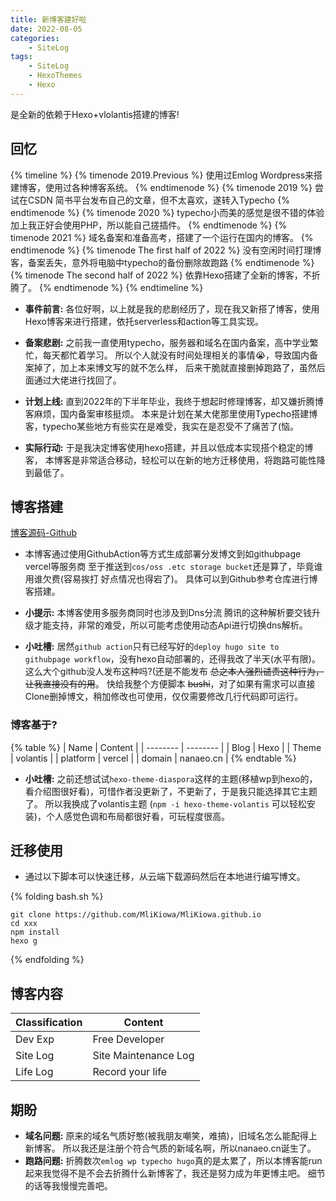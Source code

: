 ```yaml
---
title: 新博客建好啦
date: 2022-08-05
categories:
    - SiteLog
tags:
    - SiteLog
    - HexoThemes
    - Hexo
---
```


是全新的依赖于Hexo+vlolantis搭建的博客!

<!-- more -->

## 回忆
{% timeline %}
{% timenode 2019.Previous %}
使用过Emlog Wordpress来搭建博客，使用过各种博客系统。
{% endtimenode %}
{% timenode 2019 %}
尝试在CSDN 简书平台发布自己的文章，但不太喜欢，遂转入Typecho
{% endtimenode %}
{% timenode 2020 %}
typecho小而美的感觉是很不错的体验加上我正好会使用PHP，所以能自己搓插件。
{% endtimenode %}
{% timenode 2021 %}
域名备案和准备高考，搭建了一个运行在国内的博客。
{% endtimenode %}
{% timenode The first half of 2022  %}
没有空闲时间打理博客，备案丢失，意外将电脑中typecho的备份删除故跑路
{% endtimenode %}
{% timenode The second half of 2022  %}
依靠Hexo搭建了全新的博客，不折腾了。
{% endtimenode %}
{% endtimeline %}

* **事件前言:** 各位好啊，以上就是我的悲剧经历了，现在我又新搭了博客，使用Hexo博客来进行搭建，依托serverless和action等工具实现。

* **备案悲剧:** 之前我一直使用typecho，服务器和域名在国内备案，高中学业繁忙，每天都忙着学习。
所以个人就没有时间处理相关的事情😭，导致国内备案掉了，加上本来博文写的就不怎么样，
后来干脆就直接删掉跑路了，虽然后面通过大佬进行找回了。

* **计划上线:** 直到2022年的下半年毕业，我终于想起时修理博客，却又嫌折腾博客麻烦，国内备案审核挺烦。
本来是计划在某大佬那里使用Typecho搭建博客，typecho某些地方有些实在是难受，我实在是忍受不了痛苦了(恼。

* **实际行动:** 于是我决定博客使用hexo搭建，并且以低成本实现搭个稳定的博客，
本博客是非常适合移动，轻松可以在新的地方迁移使用，将跑路可能性降到最低了。

## 博客搭建
[博客源码-Github](https://github.com/MliKiowa/MliKiowa.github.io)

* 本博客通过使用GithubAction等方式生成部署分发博文到如githubpage vercel等服务商
至于推送到`cos/oss .etc storage bucket`还是算了，毕竟谁用谁欠费(容易挨打 好点情况也得宕了)。
具体可以到Github参考仓库进行博客搭建。

* **小提示:** 本博客使用多服务商同时也涉及到Dns分流 腾讯的这种解析要交钱升级才能支持，非常的难受，所以可能考虑使用动态Api进行切换dns解析。
* **小吐槽:** 居然`github action`只有已经写好的`deploy hugo site to githubpage workflow`，没有hexo自动部署的，还得我改了半天(水平有限)。
这么大个github没人发布这种吗?(还是不能发布 ~~总之本人强烈谴责这种行为，让我直接没有的用~~。
快给我整个方便脚本 ~~bushi~~，对了如果有需求可以直接Clone删掉博文，稍加修改也可使用，仅仅需要修改几行代码即可运行。
### 博客基于?
{% table %}
| Name | Content |
| -------- | -------- |
| Blog | Hexo |
| Theme | volantis |
| platform | vercel |
| domain | nanaeo.cn |
{% endtable %}

* **小吐槽:** 之前还想试试`hexo-theme-diaspora`这样的主题(移植wp到hexo的，看介绍图很好看)，可惜作者没更新了，不更新了，于是我只能选择其它主题了。
所以我换成了volantis主题 (`npm -i hexo-theme-volantis` 可以轻松安装)，个人感觉色调和布局都很好看，可玩程度很高。

## 迁移使用
* 通过以下脚本可以快速迁移，从云端下载源码然后在本地进行编写博文。

{% folding bash.sh %}
```
git clone https://github.com/MliKiowa/MliKiowa.github.io
cd xxx
npm install
hexo g
```
{% endfolding %}
## 博客内容
| Classification | Content |
| ----------- | ----------- |
| Dev Exp | Free Developer |
| Site Log | Site Maintenance Log |
| Life Log | Record your life  |     
## 期盼
* **域名问题:** 原来的域名气质好憨(被我朋友嘲笑，难搞)，旧域名怎么能配得上新博客。
所以我还是注册个符合气质的新域名啊，所以nanaeo.cn诞生了。
* **跑路问题:** 折腾数次`emlog wp typecho hugo`真的是太累了，所以本博客能run起来我觉得不是不会去折腾什么新博客了，我还是努力成为年更博主吧。
细节的话等我慢慢完善吧。
